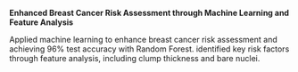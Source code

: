 **Enhanced Breast Cancer Risk Assessment through Machine Learning and Feature Analysis**

Applied machine learning to enhance breast cancer risk assessment and achieving 96% test accuracy with Random Forest. identified key risk factors through feature analysis, including clump thickness and bare nuclei.

